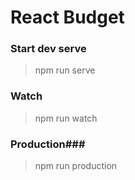 React Budget
===================


### Start dev serve
> npm run serve

### Watch
> npm run watch

### Production###
> npm run production
